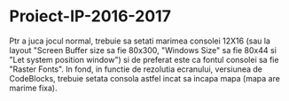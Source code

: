 # Proiect-IP-2016-2017
Ptr a juca jocul normal, trebuie sa setati marimea consolei 12X16 (sau la layout "Screen Buffer size sa fie 80x300,
 "Windows Size" sa fie 80x44 si "Let system position window") si de preferat este ca fontul consolei sa fie "Raster Fonts".
In fond, in functie de rezolutia ecranului, versiunea de CodeBlocks, trebuie setata consola astfel incat sa incapa mapa
(mapa are marime fixa).